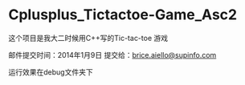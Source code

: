 # Cplusplus_Tictactoe-Game_Asc2

这个项目是我大二时候用C++写的Tic-tac-toe 游戏

邮件提交时间：2014年1月9日
提交给：brice.aiello@supinfo.com

运行效果在debug文件夹下
